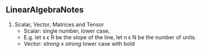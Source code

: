 ## LinearAlgebraNotes
1. Scalar, Vector, Matrices and Tensor
    * Scalar: single number, lower case, 
    * E.g. let s ϵ R be the slope of the line, let n ϵ N be the number of units. 
    * Vector: *strong x strong* lower case with bold
    
